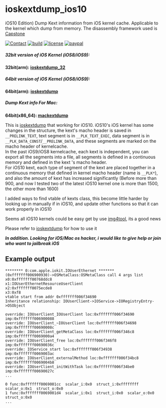 # ioskextdump_ios10

iOS10 Edition) Dump Kext information from iOS kernel cache. Applicable to the kernel which dump from memory. The disassembly framework used is [Capstone](http://www.capstone-engine.org/)

[![Contact](https://img.shields.io/badge/contact-@cocoahuke-fbb52b.svg?style=flat)](https://twitter.com/cocoahuke) [![build](https://travis-ci.org/cocoahuke/ioskextdump_ios10.svg?branch=master)](https://travis-ci.org/cocoahuke/ioskextdump_ios10) [![license](https://img.shields.io/badge/license-MIT-blue.svg)](https://github.com/cocoahuke/ioskextdump_ios10/blob/master/LICENSE) [![paypal](https://img.shields.io/badge/Donate-PayPal-039ce0.svg)](https://www.paypal.com/cgi-bin/webscr?cmd=_s-xclick&hosted_button_id=EQDXSYW8Z23UY)

##### 32bit version of iOS Kernel (iOS8/iOS9):
**32bit(arm):  [ioskextdump_32](https://github.com/cocoahuke/ioskextdump_32)**
##### 64bit version of iOS Kernel (iOS8/iOS9):
**64bit(arm):  [ioskextdump](https://github.com/cocoahuke/ioskextdump)**
##### Dump Kext info For Mac:
**64bit(x86_64):  [mackextdump](https://github.com/cocoahuke/mackextdump)**

This is [ioskextdump](https://github.com/cocoahuke/ioskextdump) that working for iOS10. iOS10's iOS kernel has some changes in the structure, the kext's macho header is saved in `__PRELINK_TEXT`, text segment is in `__PLK_TEXT_EXEC`, data segment is in `__PLK_DATA_CONST`/`__PRELINK_DATA`, and these segments are marked on the macho header of kernelcache.  
In the past iOS9/iOS8 kernelcache, each kext is independent, you can export all the segments into a file, all segments is defined in a continuous memory and defined in the kext 's macho header.  
For iOS10 kext, each type of segment of the kext are placed together in a continuous memory that defined in kernel macho header (name is `__PLK*`), and also the amount of kext has increased significantly (Before more than 900, and now I tested two of the latest iOS10 kernel one is more than 1500, the other more than 1600)

I added ways to find vtable of kexts class, this become little harder by looking up in manually if in iOS10, and update other functions so that it can work properly in iOS10

Seems all iOS10 kernels could be easy get by use [img4tool](https://github.com/xerub/img4tool), its a good news

Please refer to [ioskextdump](https://github.com/cocoahuke/ioskextdump) for how to use it

___In addition. Looking for iOS/Mac os hacker, i would like to give help or join who want to jailbreak iOS___

##  Example output
```
******** 0:com.apple.iokit.IOUserEthernet *******
(0xfffffff006900930)->OSMetaClass:OSMetaClass call 4 args list
x0:0xfffffff00768ddc8
x1:IOUserEthernetResourceUserClient
x2:0xfffffff0075ecde8
x3:0xf8
vtable start from addr 0xfffffff006f34690
Inheritance relationship: IOUserClient->IOService->IORegistryEntry->OSObject

override: IOUserClient_IOUserClient loc:0xfffffff006f34690 imp:0xfffffff006900088
override: IOUserClient_~IOUserClient loc:0xfffffff006f34698 imp:0xfffffff00690008c
override: IOUserClient_getMetaClass loc:0xfffffff006f346c8 imp:0xfffffff0069000a4
override: IOUserClient_free loc:0xfffffff006f346f8 imp:0xfffffff00690036c
override: IOService_start loc:0xfffffff006f34938 imp:0xfffffff0069003ac
override: IOUserClient_externalMethod loc:0xfffffff006f34bc8 imp:0xfffffff0069004b8
override: IOUserClient_initWithTask loc:0xfffffff006f34be0 imp:0xfffffff00690027c
...

0 func:0xfffffff0069001cc  scalar_i:0x0  struct_i:0xffffffff  scalar_o:0x1  struct_o:0x0
1 func:0xfffffff0069001d4  scalar_i:0x1  struct_i:0x0  scalar_o:0x0  struct_o:0x0
...
```
